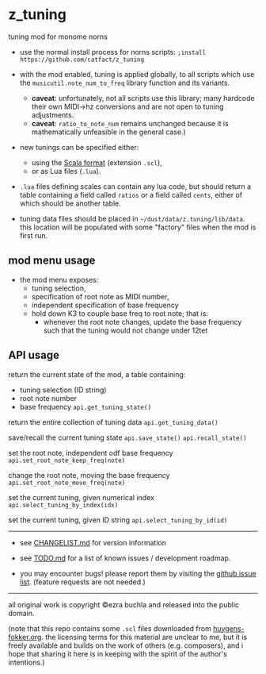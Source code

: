 # z_tuning

tuning mod for monome norns

- use the normal install process for norns scripts: `;install https://github.com/catfact/z_tuning`

- with the mod enabled, tuning is applied globally, to all scripts which use the `musicutil.note_num_to_freq` library function and its variants. 
  - **caveat**: unfortunately, not all scripts use this library; many hardcode their own MIDI->hz conversions and are not open to tuning adjustments.
  - **caveat**: `ratio_to_note_num` remains unchanged because it is mathematically unfeasible in the general case.)

- new tunings can be specified either:
  - using the [Scala format](https://www.huygens-fokker.org/scala/scl_format.html) (extension `.scl`),
   - or as Lua files (`.lua`). 

- `.lua` files defining scales can contain any lua code, but should return a table containing a field called `ratios` or a field called `cents`, either of which should be another table.

- tuning data files should be placed in `~/dust/data/z.tuning/lib/data`. this location will be populated with some "factory" files when the mod is first run.

## mod menu usage

- the mod menu exposes:
  - tuning selection,
  - specification of root note as MIDI number,
  - independent specification of base frequency
  - hold down K3 to couple base freq to root note; that is:
    - whenever the root note changes, update the base frequency such that the tuning would not change under 12tet

## API usage

return the current state of the mod, a table containing:
- tuning selection (ID string)
- root note number
- base frequency
`api.get_tuning_state()`

return the entire collection of tuning data
`api.get_tuning_data()`

save/recall the current tuning state
`api.save_state()`
`api.recall_state()`

set the root note,  independent odf base frequency
`api.set_root_note_keep_freq(note)`

change the root note, moving the base frequency
`api.set_root_note_move_freq(note)`

set the current tuning, given numerical index
`api.select_tuning_by_index(idx)`

set the current tuning, given ID string
`api.select_tuning_by_id(id)`

----

- see [CHANGELIST.md](CHANGELIST.md) for version information

- see [TODO.md](TODO.md) for a list of known issues / development roadmap.

- you may encounter bugs! please report them by visiting the [github issue list](https://github.com/catfact/z.tuning/issues). (feature requests are not needed.)

----

all original work is copyright ©ezra buchla and released into the public domain.

(note that this repo contains some `.scl` files downloaded from [huygens-fokker.org](https://www.huygens-fokker.org/docs/scalesdir.txt). the licensing terms for this material are unclear to me, but it is freely available and builds on the work of others (e.g. composers), and i hope that sharing it here is in keeping with the spirit of the author's intentions.)
